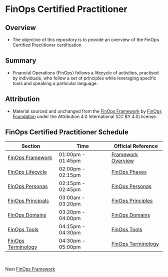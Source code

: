 # FinOps Certified Practitioner

## Overview
* The objective of this repository is to provide an overview of the FinOps Certified Practitioner certification

## Summary
* Financial Operations (FinOps) follows a lifecycle of activities, practised by individuals, who follow a set of principles while leveraging specific tools and speaking a particular language.


## Attribution
* Material sourced and unchanged from the [FinOps Framework](https://www.finops.org/introduction/what-is-finops/) by [FinOps Foundation](https://www.finops.org/about/) under the Attribution 4.0 International (CC BY 4.0) license.


## FinOps Certified Practitioner Schedule

| Section | Time | Official Reference |
| --- | --- | --- |
| [FinOps Framework](https://github.com/jamesbuckett/finops-certified-practitioner/blob/main/01-finops-framework.md) | 01:00pm - 01:45pm | [Framework Overview](https://www.finops.org/framework/) | 
| [FinOps Lifecycle](https://github.com/jamesbuckett/finops-certified-practitioner/blob/main/02-finops-lifecycle.md) | 02:00pm - 02:15pm | [FinOps Phases](https://www.finops.org/framework/phases/) | 
| [FinOps Personas](https://github.com/jamesbuckett/finops-certified-practitioner/blob/main/03-finops-persona.md) | 02:15pm - 02:45pm | [FinOps Personas](https://www.finops.org/framework/personas/) | 
| [FinOps Principals](https://github.com/jamesbuckett/finops-certified-practitioner/blob/main/04-finops-principals.md) | 03:00am - 03:20pm | [FinOps Principles](https://www.finops.org/framework/principles/) | 
| [FinOps Domains](https://github.com/jamesbuckett/finops-certified-practitioner/blob/main/05-finops-domains.md) | 03:20pm - 04:00pm | [FinOps Domains](https://www.finops.org/framework/domains/) | 
| [FinOps Tools](https://github.com/jamesbuckett/finops-certified-practitioner/blob/main/06-finops-tools.md) | 04:15pm - 04:30pm | [FinOps Tools](https://www.finops.org/wg/multi-cloud-tools-and-terminology/) |
| [FinOps Terminology](https://github.com/jamesbuckett/finops-certified-practitioner/blob/main/07-finops-terminology.md) | 04:30pm - 05:00pm | [FinOps Terminology](https://www.finops.org/resource/terminology/) |
<br>

Next [FinOps Framework](https://github.com/jamesbuckett/finops-certified-practitioner/blob/main/01-finops-framework.md)